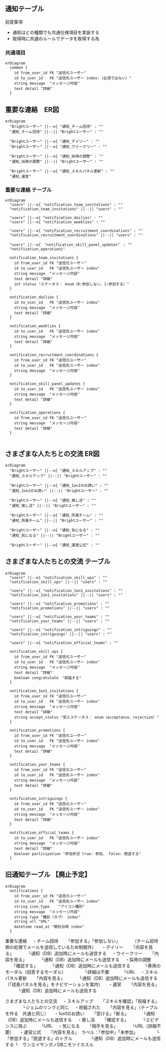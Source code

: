 ## 通知テーブル
前提事項
- 通知はどの種類でも共通仕様項目を実装する
 - 取得時に共通のルールでデータを取得する為

### 共通項目
```mermaid
erDiagram
  common {
    id from_user_id	FK "送信元ユーザー"
    id to_user_id	FK "送信先ユーザー index:（必須ではない）"
    string message	"メッセージ内容"
    text detail	"詳細"
  }
```


## 重要な連絡　ER図
```mermaid
erDiagram
  "Brightユーザー" ||--o{ "通知_チーム招待" : ""
  "通知_チーム招待" ||--|| "Brightユーザー" : ""

  "Brightユーザー" ||--o{ "通知_デイリー" : ""
  "Brightユーザー" ||--o{ "通知_ウイークリー" : ""

  "Brightユーザー" ||--o{ "通知_採用の調整" : ""
  "通知_採用の調整" ||--|| "Brightユーザー" : ""

  "Brightユーザー" ||--o{ "通知_スキルパネル更新" : ""
  "通知_運営"

``````

### 重要な連絡 テーブル
```mermaid
erDiagram
  "users" ||--o{ "notification_team_invitations" : ""
  "notification_team_invitations" ||--|| "users" : ""

  "users" ||--o{ "notification_dailies" : ""
  "users" ||--o{ "notification_weeklies" : ""

  "users" ||--o{ "notification_recruitment_coordinations" : ""
  "notification_recruitment_coordinations" ||--|| "users" : ""

  "users" ||--o{　"notification_skill_panel_updates"　: ""
  "notification_operations"

  notification_team_invitations {
    id from_user_id	FK "送信元ユーザー"
    id to_user_id	FK "送信先ユーザー index"
    string message	"メッセージ内容"
    text detail	"詳細"
    int status "ステータス： enum（0:参加しない、1:参加する）"
  }
  
  notification_dailies {
    id to_user_id	FK "送信先ユーザー index"
    string message	"メッセージ内容"
    text detail	"詳細"
  }

  notification_weeklies {
    id to_user_id	FK "送信先ユーザー index"
    string message	"メッセージ内容"
    text detail	"詳細"
  }

  notification_recruitment_coordinations {
    id from_user_id	FK "送信元ユーザー"
    id to_user_id	FK "送信先ユーザー index"
    string message	"メッセージ内容"
  }

  notification_skill_panel_updates {
    id to_user_id	FK "送信先ユーザー index"
    string message	"メッセージ内容"
    text detail	"詳細"
  }

  notification_operations {
    id from_user_id	FK "送信元ユーザー"
    string message	"メッセージ内容"
    text detail	"詳細"
  }
  
```


## さまざまな人たちとの交流 ER図

```mermaid
erDiagram
  "Brightユーザー" ||--o{ "通知_スキルアップ" : ""
  "通知_スキルアップ" ||--|| "Brightユーザー" : ""

  "Brightユーザー" ||--o{ "通知_1on1のお誘い" : ""
  "通知_1on1のお誘い" ||--|| "Brightユーザー" : ""

  "Brightユーザー" ||--o{ "通知_推し活" : ""
  "通知_推し活" ||--|| "Brightユーザー" : ""

  "Brightユーザー" ||--o{ "通知_所属チーム" : ""
  "通知_所属チーム" ||--|| "Brightユーザー" : ""

  "Brightユーザー" ||--o{ "通知_気になる" : ""
  "通知_気になる" ||--|| "Brightユーザー" : ""

  "Brightユーザー" ||--o{ "通知_運営公式" : ""

``````

## さまざまな人たちとの交流 テーブル

```mermaid
erDiagram
  "users" ||--o{ "notification_skill_ups" : ""
  "notification_skill_ups" ||--|| "users" : ""

  "users" ||--o{ "notification_1on1_invitations" : ""
  "notification_1on1_invitations" ||--|| "users" : ""

  "users" ||--o{ "notification_promotions" : ""
  "notification_promotions" ||--|| "users" : ""

  "users" ||--o{ "notification_your_teams" : ""
  "notification_your_teams" ||--|| "users" : ""

  "users" ||--o{ "notification_intriguings" : ""
  "notification_intriguings" ||--|| "users" : ""

  "users" ||--o{ "notification_official_teams" : ""

  notification_skill_ups {
    id from_user_id	FK "送信元ユーザー"
    id to_user_id	FK "送信先ユーザー index"
    string message	"メッセージ内容"
    text detail	"詳細"
    boolean congratulate　"祝福する"
  }

  notification_1on1_invitations {
    id from_user_id	FK "送信元ユーザー"
    id to_user_id	FK "送信先ユーザー index"
    string message	"メッセージ内容"
    text detail	"詳細"
    string accept_status "受入ステータス： enum（acceptance、rejection）"
  }

  notification_promotions {
    id from_user_id	FK "送信元ユーザー"
    id to_user_id	FK "送信先ユーザー index"
    string message	"メッセージ内容"
    text detail	"詳細"
  }

  notification_your_teams {
    id from_user_id	FK "送信元ユーザー"
    id to_user_id	FK "送信先ユーザー index"
    string message	"メッセージ内容"
    text detail	"詳細"
  }

  notification_intriguings {
    id from_user_id	FK "送信元ユーザー"
    id to_user_id	FK "送信先ユーザー index"
    string message	"メッセージ内容"
    text detail	"詳細"
  }

  notification_official_teams {
    id to_user_id	FK "送信先ユーザー index"
    string message	"メッセージ内容"
    text detail	"詳細"
    boolean participation "参加状況 true: 参加、 false: 脱退する"
  }

``````


## 旧通知テーブル 【廃止予定】

```mermaid
erDiagram
  notifications {
    id from_user_id	FK "送信元ユーザー"
    id to_user_id	FK "送信先ユーザー index"
    string icon_type	"アイコン種別"
    string message	"メッセージ内容"
    string type	"種別（タブ） index"
    string url "URL"
    datetime read_at "開封日時 index"
  }
```

重要な連絡
　・チーム招待
　　「参加する」「参加しない」
　　　（チーム招待側の処理でメールを送信しているため制御外）
　・デイリー
　　「内容を見る」
　　　└通知（DB）追加時にメールも送信する
　・ウイークリー
　　「内容を見る」
　　　└通知（DB）追加時にメールも送信する
　・採用の調整
　　「確認する」
　　　└通知（DB）追加時にメールも送信する
　　　└専用のモーダル（回答するモーダル）
　　　　└詳細は不要
　　　└URL
　・スキルパネル更新
　　「内容を見る」
　　　└通知（DB）追加時にメールも送信する（「成長パネルを見る」をナビゲーションを案内）
　・運営
　　「内容を見る」
　　　└通知（DB）追加時にメールも送信する

さまざまな人たちとの交流
　・スキルアップ
　　「スキルを確認」「祝福する」
　　　　└ジェムのリンクと同じ
　・祝福された
　　「内容を見る」（テーブルを作る　共通と同じ）
　・1on1のお誘い
　　「受ける」「断る」
　　　└通知（DB）追加時にメールも送信する
　・推し活
　　「確認する」
　　　└エビデンスに飛ぶ
　　　└URL
　・気になる
　　「相手を見る」
　　　└URL（詳細不要）
　・運営公式
　　「内容を見る」　ラベル：「参加中」「未参加」
　　　　└「参加する」「脱退する」のトグル
　　　　└通知（DB）追加時にメールも送信する
        └　ウンエイサンガノDBニモツイカスル
　　　　
